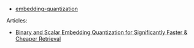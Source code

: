 - [embedding-quantization](https://github.com/UKPLab/sentence-transformers/blob/master/examples/applications/embedding-quantization/semantic_search_faiss.py)


Articles:
- [Binary and Scalar Embedding Quantization for Significantly Faster & Cheaper Retrieval](https://huggingface.co/blog/embedding-quantization)
